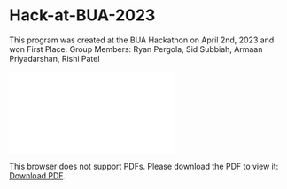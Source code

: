 # Hack-at-BUA-2023
This program was created at the BUA Hackathon on April 2nd, 2023 and won <bold>First Place.</bold>
Group Members: Ryan Pergola, Sid Subbiah, Armaan Priyadarshan, Rishi Patel

<object data="BUA_Hackathon_Presentation.pdf" type="application/pdf" width="700px" height="700px">
    <embed src="BUA_Hackathon_Presentation.pdf">
        <p>This browser does not support PDFs. Please download the PDF to view it: <a href="BUA_Hackathon_Presentation.pdf">Download PDF</a>.</p>
    </embed>
</object>

